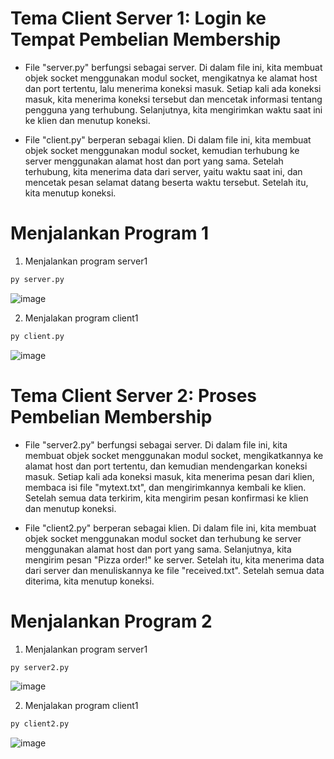 # Tema Client Server 1: Login ke Tempat Pembelian Membership

- File "server.py" berfungsi sebagai server. Di dalam file ini, kita membuat objek socket menggunakan modul socket, mengikatnya ke alamat host dan port tertentu, lalu menerima koneksi masuk. Setiap kali ada koneksi masuk, kita menerima koneksi tersebut dan mencetak informasi tentang pengguna yang terhubung. Selanjutnya, kita mengirimkan waktu saat ini ke klien dan menutup koneksi.

- File "client.py" berperan sebagai klien. Di dalam file ini, kita membuat objek socket menggunakan modul socket, kemudian terhubung ke server menggunakan alamat host dan port yang sama. Setelah terhubung, kita menerima data dari server, yaitu waktu saat ini, dan mencetak pesan selamat datang beserta waktu tersebut. Setelah itu, kita menutup koneksi.

# Menjalankan Program 1

1. Menjalankan program server1
```python
py server.py
```
![image]()


2. Menjalakan program client1
```python
py client.py
```
![image]()


# Tema Client Server 2: Proses Pembelian Membership

- File "server2.py" berfungsi sebagai server. Di dalam file ini, kita membuat objek socket menggunakan modul socket, mengikatkannya ke alamat host dan port tertentu, dan kemudian mendengarkan koneksi masuk. Setiap kali ada koneksi masuk, kita menerima pesan dari klien, membaca isi file "mytext.txt", dan mengirimkannya kembali ke klien. Setelah semua data terkirim, kita mengirim pesan konfirmasi ke klien dan menutup koneksi.

- File "client2.py" berperan sebagai klien. Di dalam file ini, kita membuat objek socket menggunakan modul socket dan terhubung ke server menggunakan alamat host dan port yang sama. Selanjutnya, kita mengirim pesan "Pizza order!" ke server. Setelah itu, kita menerima data dari server dan menuliskannya ke file "received.txt". Setelah semua data diterima, kita menutup koneksi.
# Menjalankan Program 2

1. Menjalankan program server1
```python
py server2.py
```
![image]()


2. Menjalakan program client1
```python
py client2.py
```
![image]()
